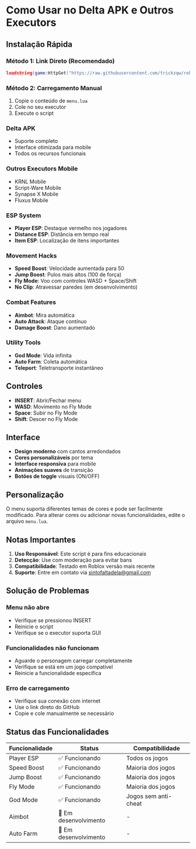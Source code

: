 # Como Usar no Delta APK e Outros Executors

## Instalação Rápida

### Método 1: Link Direto (Recomendado)
```lua
loadstring(game:HttpGet("https://raw.githubusercontent.com/trickzqw/roblox-enhanced-menu/main/lua/executor.lua"))()
```

### Método 2: Carregamento Manual
1. Copie o conteúdo de `menu.lua`
2. Cole no seu executor
3. Execute o script

### Delta APK
- Suporte completo
- Interface otimizada para mobile
- Todos os recursos funcionais

### Outros Executors Mobile
- KRNL Mobile
- Script-Ware Mobile  
- Synapse X Mobile
- Fluxus Mobile


### ESP System
- **Player ESP**: Destaque vermelho nos jogadores
- **Distance ESP**: Distância em tempo real
- **Item ESP**: Localização de itens importantes

### Movement Hacks
- **Speed Boost**: Velocidade aumentada para 50
- **Jump Boost**: Pulos mais altos (100 de força)
- **Fly Mode**: Voo com controles WASD + Space/Shift
- **No Clip**: Atravessar paredes (em desenvolvimento)

### Combat Features
- **Aimbot**: Mira automática
- **Auto Attack**: Ataque contínuo
- **Damage Boost**: Dano aumentado

### Utility Tools
- **God Mode**: Vida infinita
- **Auto Farm**: Coleta automática
- **Teleport**: Teletransporte instantâneo

## Controles

- **INSERT**: Abrir/Fechar menu
- **WASD**: Movimento no Fly Mode
- **Space**: Subir no Fly Mode  
- **Shift**: Descer no Fly Mode

## Interface

- **Design moderno** com cantos arredondados
- **Cores personalizáveis** por tema
- **Interface responsiva** para mobile
- **Animações suaves** de transição
- **Botões de toggle** visuais (ON/OFF)

## Personalização

O menu suporta diferentes temas de cores e pode ser facilmente modificado. Para alterar cores ou adicionar novas funcionalidades, edite o arquivo `menu.lua`.

##  Notas Importantes

1. **Uso Responsável**: Este script é para fins educacionais
2. **Detecção**: Use com moderação para evitar bans
3. **Compatibilidade**: Testado em Roblox versão mais recente
4. **Suporte**: Entre em contato via sintofaltadela@gmail.com

##  Solução de Problemas

### Menu não abre
- Verifique se pressionou INSERT
- Reinicie o script
- Verifique se o executor suporta GUI

### Funcionalidades não funcionam
- Aguarde o personagem carregar completamente
- Verifique se está em um jogo compatível
- Reinicie a funcionalidade específica

### Erro de carregamento
- Verifique sua conexão com internet
- Use o link direto do GitHub
- Copie e cole manualmente se necessário

##  Status das Funcionalidades

| Funcionalidade | Status | Compatibilidade |
|---|---|---|
| Player ESP | ✅ Funcionando | Todos os jogos |
| Speed Boost | ✅ Funcionando | Maioria dos jogos |
| Jump Boost | ✅ Funcionando | Maioria dos jogos |
| Fly Mode | ✅ Funcionando | Maioria dos jogos |
| God Mode | ✅ Funcionando | Jogos sem anti-cheat |
| Aimbot | 🔄 Em desenvolvimento | - |
| Auto Farm | 🔄 Em desenvolvimento | - |